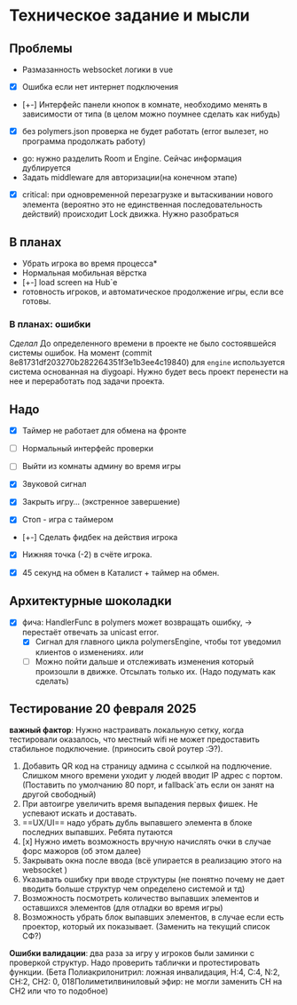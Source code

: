 # Техническое задание и мысли

## Проблемы

- Размазанность websocket логики в vue
- [x] Ошибка если нет интернет подключения
- [+-] Интерфейс панели кнопок в комнате, необходимо менять в зависимости от типа (в целом можно поумнее сделать как нибудь)
- [x] без polymers.json проверка не будет работать (error вылезет, но программа продолжать работу)
- go: нужно разделить Room и Engine. Сейчас информация дублируется
- Задать middleware для авторизации(на конечном этапе)
- [x] critical: при одновременной перезагрузке и вытаскивании нового элемента (вероятно это не единственная последовательность действий) происходит Lock движка. Нужно разобраться

## В планах

- Убрать игрока во время процесса\*
- Нормальная мобильная вёрстка
- [+-] load screen на Hub`е
- готовность игроков, и автоматическое продолжение игры, если все готовы.

### В планах: ошибки
*Сделал*
До определенного времени в проекте не было состоявшейся системы ошибок.
На момент (commit 8e81731df203270b282264351f3e1b3ee4c19840) для `engine`
используется система основанная на diygoapi.
Нужно будет весь проект перенести на нее и переработать под задачи проекта.

## Надо 

- [x] Таймер не работает для обмена на фронте

- [ ] Нормальный интерфейс проверки

- [ ] Выйти из комнаты админу во время игры

- [x] Звуковой сигнал

- [x] Закрыть игру… (экстренное завершение)

- [x] Cтоп - игра с таймером

- [+-] Cделать фидбек на действия игрока

- [x] Нижняя точка (-2) в счёте игрока.

- [x] 45 cекунд на обмен в Каталист + таймер на обмен.

## Архитектурные шоколадки

- [x] фича: HandlerFunc в polymers может возвращать ошибку, -> перестаёт отвечать за unicast error.
  - [x] Сигнал для главного цикла polymersEngine, чтобы тот уведомил клиентов о изменениях.
        _или_
  - [ ] Можно пойти дальше и отслеживать изменения который произошли в движке. Отсылать только их. (Надо подумать как сделать)

## Тестирование 20 февраля 2025

**важный фактор**: Нужно настраивать локальную сетку, когда тестировали оказалось, что местный wifi не может предоставить стабильное подключение. (приносить свой роутер :Э?).

1. Добавить QR код на страницу админа с ссылкой на подлючение. Слишком много времени уходит у людей вводит IP адрес с портом. (Поставить по умолчанию 80 порт, и fallback`ать если он занят на другой свободный)
2. При автоигре увеличить время выпадения первых фишек. Не успевают искать и доставать.
3. ==UХ/UI== надо убрать дубль выпавшего элемента в блоке последних выпавших. Ребята путаются
4. [x] Нужно иметь возможность вручную начислять очки в случае форс мажоров (об этом далее)
5. Закрывать окна после ввода (всё  упирается в реализацию этого на websocket )
6. Указывать ошибку при вводе структуры (не понятно почему не дает вводить больше структур чем определено системой и тд)
7. Возможность посмотреть количество выпавших элементов и оставшихся элементов (для отладки во время игры)
8. Возможность убрать блок выпавших элементов, в случае если есть проектор, который их показывает. (Заменить на текущий список СФ?)

**Ошибки валидации**: два раза за игру у игроков были заминки с проверкой структур. Надо проверить таблички и протестировать функции. (Бета Полиакрилонитрил: ложная инвалидация, H:4, C:4, N:2, CH:2, CH2: 0, 018Полиметилвиниловый эфир: не могли заменить CH на CH2 или что то подобное)
